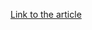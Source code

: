 [Link to the article](https://thehackernews.com/2025/02/chinese-linked-attackers-exploit-check.html)
